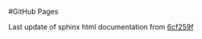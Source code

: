 #GitHub Pages

Last update of sphinx html documentation from [6cf259f](https://github.com/609520262/Deploy-static-content-to-Pages/tree/6cf259fc331a7b55531d9b68236c265fb61ead5b)
